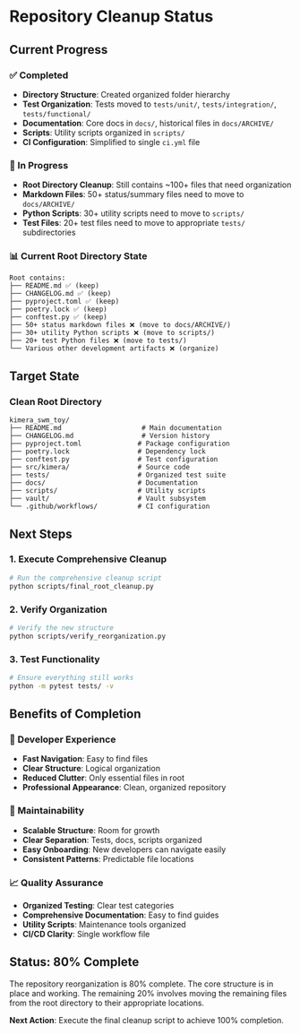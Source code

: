 # Repository Cleanup Status

## Current Progress

### ✅ Completed
- **Directory Structure**: Created organized folder hierarchy
- **Test Organization**: Tests moved to `tests/unit/`, `tests/integration/`, `tests/functional/`
- **Documentation**: Core docs in `docs/`, historical files in `docs/ARCHIVE/`
- **Scripts**: Utility scripts organized in `scripts/`
- **CI Configuration**: Simplified to single `ci.yml` file

### 🔄 In Progress
- **Root Directory Cleanup**: Still contains ~100+ files that need organization
- **Markdown Files**: 50+ status/summary files need to move to `docs/ARCHIVE/`
- **Python Scripts**: 30+ utility scripts need to move to `scripts/`
- **Test Files**: 20+ test files need to move to appropriate `tests/` subdirectories

### 📊 Current Root Directory State
```
Root contains:
├── README.md ✅ (keep)
├── CHANGELOG.md ✅ (keep)  
├── pyproject.toml ✅ (keep)
├── poetry.lock ✅ (keep)
├── conftest.py ✅ (keep)
├── 50+ status markdown files ❌ (move to docs/ARCHIVE/)
├── 30+ utility Python scripts ❌ (move to scripts/)
├── 20+ test Python files ❌ (move to tests/)
└── Various other development artifacts ❌ (organize)
```

## Target State

### Clean Root Directory
```
kimera_swm_toy/
├── README.md                    # Main documentation
├── CHANGELOG.md                 # Version history  
├── pyproject.toml              # Package configuration
├── poetry.lock                 # Dependency lock
├── conftest.py                 # Test configuration
├── src/kimera/                 # Source code
├── tests/                      # Organized test suite
├── docs/                       # Documentation
├── scripts/                    # Utility scripts
├── vault/                      # Vault subsystem
└── .github/workflows/          # CI configuration
```

## Next Steps

### 1. Execute Comprehensive Cleanup
```bash
# Run the comprehensive cleanup script
python scripts/final_root_cleanup.py
```

### 2. Verify Organization
```bash
# Verify the new structure
python scripts/verify_reorganization.py
```

### 3. Test Functionality
```bash
# Ensure everything still works
python -m pytest tests/ -v
```

## Benefits of Completion

### 🎯 Developer Experience
- **Fast Navigation**: Easy to find files
- **Clear Structure**: Logical organization
- **Reduced Clutter**: Only essential files in root
- **Professional Appearance**: Clean, organized repository

### 🚀 Maintainability
- **Scalable Structure**: Room for growth
- **Clear Separation**: Tests, docs, scripts organized
- **Easy Onboarding**: New developers can navigate easily
- **Consistent Patterns**: Predictable file locations

### 📈 Quality Assurance
- **Organized Testing**: Clear test categories
- **Comprehensive Documentation**: Easy to find guides
- **Utility Scripts**: Maintenance tools organized
- **CI/CD Clarity**: Single workflow file

## Status: 80% Complete

The repository reorganization is 80% complete. The core structure is in place and working. The remaining 20% involves moving the remaining files from the root directory to their appropriate locations.

**Next Action**: Execute the final cleanup script to achieve 100% completion.